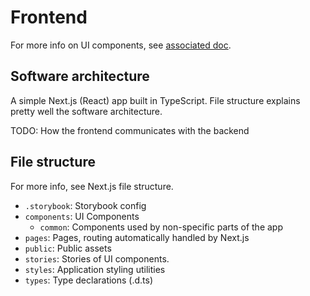 # Frontend

For more info on UI components, see [associated doc](components/index.md).

## Software architecture

A simple Next.js (React) app built in TypeScript. File structure explains pretty well the software architecture.

TODO: How the frontend communicates with the backend

## File structure

For more info, see Next.js file structure.

- `.storybook`: Storybook config
- `components`: UI Components
  - `common`: Components used by non-specific parts of the app
- `pages`: Pages, routing automatically handled by Next.js
- `public`: Public assets
- `stories`: Stories of UI components.
- `styles`: Application styling utilities
- `types`: Type declarations (.d.ts)
